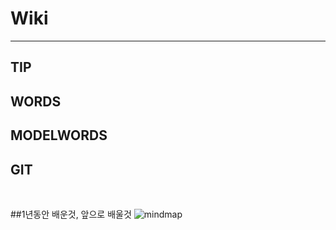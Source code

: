 # Wiki

----------

## TIP

## WORDS

## MODELWORDS

## GIT

<br>

##1년동안 배운것, 앞으로 배울것
![mindmap](https://user-images.githubusercontent.com/52911032/76821135-5d49a000-6850-11ea-9b79-92c36f1e0939.png)
